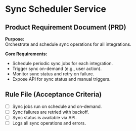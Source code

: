 # Sync Scheduler Service

## Product Requirement Document (PRD)

**Purpose:**  
Orchestrate and schedule sync operations for all integrations.

**Core Requirements:**  
- Schedule periodic sync jobs for each integration.  
- Trigger sync on-demand (e.g., user action).  
- Monitor sync status and retry on failure.  
- Expose API for sync status and manual triggers.

## Rule File (Acceptance Criteria)

- [ ] Sync jobs run on schedule and on-demand.
- [ ] Sync failures are retried with backoff.
- [ ] Sync status is available via API.
- [ ] Logs all sync operations and errors.
